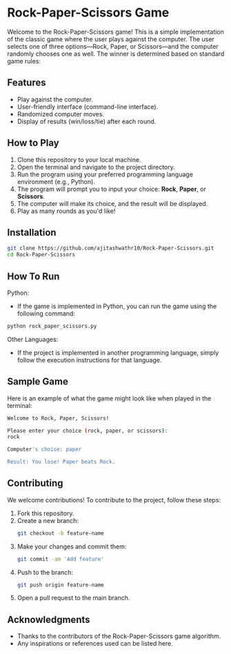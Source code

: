 # Rock-Paper-Scissors Game

Welcome to the Rock-Paper-Scissors game! This is a simple implementation of the classic game where the user plays against the computer. The user selects one of three options—Rock, Paper, or Scissors—and the computer randomly chooses one as well. The winner is determined based on standard game rules:
## Features

- Play against the computer.
- User-friendly interface (command-line interface).
- Randomized computer moves.
- Display of results (win/loss/tie) after each round.

## How to Play

1. Clone this repository to your local machine.
2. Open the terminal and navigate to the project directory.
3. Run the program using your preferred programming language environment (e.g., Python).
4. The program will prompt you to input your choice: **Rock**, **Paper**, or **Scissors**.
5. The computer will make its choice, and the result will be displayed.
6. Play as many rounds as you'd like!

## Installation

```bash
git clone https://github.com/ajitashwathr10/Rock-Paper-Scissors.git
cd Rock-Paper-Scissors
```

## How To Run
Python:
- If the game is implemented in Python, you can run the game using the following command:
```bash
python rock_paper_scissors.py
```
Other Languages:
- If the project is implemented in another programming language, simply follow the execution instructions for that language.

## **Sample Game**
Here is an example of what the game might look like when played in the terminal:
```bash
Welcome to Rock, Paper, Scissors!

Please enter your choice (rock, paper, or scissors):
rock

Computer's choice: paper

Result: You lose! Paper beats Rock.
```

## **Contributing**
We welcome contributions! To contribute to the project, follow these steps:
1. Fork this repository.
2. Create a new branch:
   ```bash
   git checkout -b feature-name
   ```
3. Make your changes and commit them:
   ```bash
   git commit -am 'Add feature'
   ```
4. Push to the branch:
   ```bash
   git push origin feature-name
   ```
5. Open a pull request to the main branch.

## **Acknowledgments**
- Thanks to the contributors of the Rock-Paper-Scissors game algorithm.
- Any inspirations or references used can be listed here.

